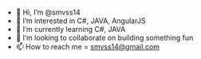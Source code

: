 - 👋 Hi, I’m @smvss14
- 👀 I’m interested in C#, JAVA, AngularJS 
- 🌱 I’m currently learning C#, JAVA
- 💞️ I’m looking to collaborate on building something fun
- 📫 How to reach me = smvss14@gmail.com

<!---
smvss14/smvss14 is a ✨ special ✨ repository because its `README.md` (this file) appears on your GitHub profile.
You can click the Preview link to take a look at your changes.
--->
